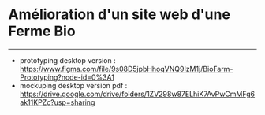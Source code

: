# Amélioration d'un site web d'une Ferme Bio
---------------------------------------------------------
- prototyping desktop version : https://www.figma.com/file/9s08D5jpbHhoqVNQ9IzM1j/BioFarm-Prototyping?node-id=0%3A1
- mockuping desktop version pdf : https://drive.google.com/drive/folders/1ZV298w87ELhiK7AvPwCmMFg6ak11KPZc?usp=sharing
